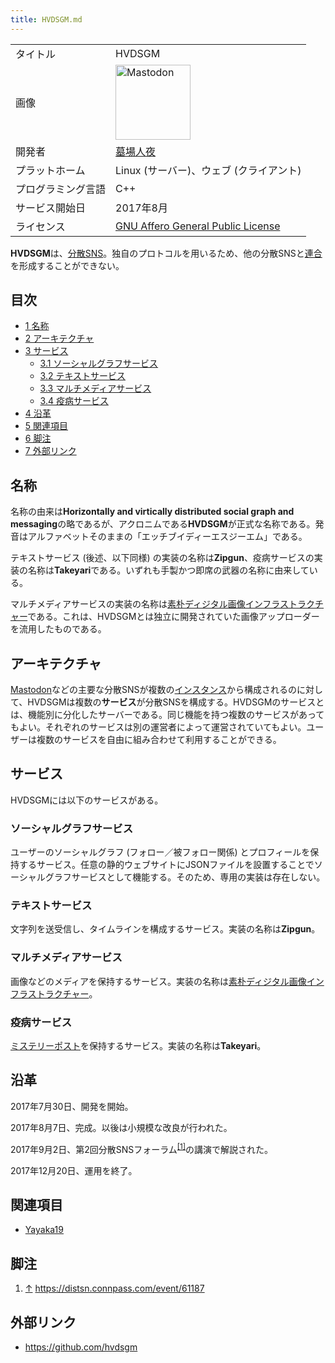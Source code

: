 ```yaml
---
title: HVDSGM.md
---
```

<div>

|                    |                                                                                                                                                                                                                                                                                                        |
|--------------------|--------------------------------------------------------------------------------------------------------------------------------------------------------------------------------------------------------------------------------------------------------------------------------------------------------|
| タイトル           | HVDSGM                                                                                                                                                                                                                                                                                                 |
| 画像               | [<img src="/images/thumb/0/00/Mastodon_logo.png/120px-Mastodon_logo.png" srcset="/images/thumb/0/00/Mastodon_logo.png/180px-Mastodon_logo.png 1.5x, /images/0/00/Mastodon_logo.png 2x" width="120" height="120" alt="Mastodon" />](/%E3%83%95%E3%82%A1%E3%82%A4%E3%83%AB:Mastodon_logo.png "Mastodon") |
| 開発者             | [墓場人夜](/%E5%A2%93%E5%A0%B4%E4%BA%BA%E5%A4%9C "墓場人夜")                                                                                                                                                                                                                                           |
| プラットホーム     | Linux (サーバー)、ウェブ (クライアント)                                                                                                                                                                                                                                                                |
| プログラミング言語 | C++                                                                                                                                                                                                                                                                                                    |
| サービス開始日     | 2017年8月                                                                                                                                                                                                                                                                                              |
| ライセンス         | [GNU Affero General Public License](/GNU_Affero_General_Public_License "GNU Affero General Public License")                                                                                                                                                                                            |

  
**HVDSGM**は、[分散SNS](/%E5%88%86%E6%95%A3SNS "分散SNS")。独自のプロトコルを用いるため、他の分散SNSと[連合](/%E9%80%A3%E5%90%88 "連合")を形成することができない。

<div>

<div lang="ja" dir="ltr">

## 目次

</div>

-   [1 名称](#.E5.90.8D.E7.A7.B0)
-   [2 アーキテクチャ](#.E3.82.A2.E3.83.BC.E3.82.AD.E3.83.86.E3.82.AF.E3.83.81.E3.83.A3)
-   [3 サービス](#.E3.82.B5.E3.83.BC.E3.83.93.E3.82.B9)
    -   [3.1 ソーシャルグラフサービス](#.E3.82.BD.E3.83.BC.E3.82.B7.E3.83.A3.E3.83.AB.E3.82.B0.E3.83.A9.E3.83.95.E3.82.B5.E3.83.BC.E3.83.93.E3.82.B9)
    -   [3.2 テキストサービス](#.E3.83.86.E3.82.AD.E3.82.B9.E3.83.88.E3.82.B5.E3.83.BC.E3.83.93.E3.82.B9)
    -   [3.3 マルチメディアサービス](#.E3.83.9E.E3.83.AB.E3.83.81.E3.83.A1.E3.83.87.E3.82.A3.E3.82.A2.E3.82.B5.E3.83.BC.E3.83.93.E3.82.B9)
    -   [3.4 疫病サービス](#.E7.96.AB.E7.97.85.E3.82.B5.E3.83.BC.E3.83.93.E3.82.B9)
-   [4 沿革](#.E6.B2.BF.E9.9D.A9)
-   [5 関連項目](#.E9.96.A2.E9.80.A3.E9.A0.85.E7.9B.AE)
-   [6 脚注](#.E8.84.9A.E6.B3.A8)
-   [7 外部リンク](#.E5.A4.96.E9.83.A8.E3.83.AA.E3.83.B3.E3.82.AF)

</div>

## 名称

名称の由来は**Horizontally and virtically distributed social graph and messaging**の略であるが、アクロニムである**HVDSGM**が正式な名称である。発音はアルファベットそのままの「エッチブイディーエスジーエム」である。

テキストサービス (後述、以下同様) の実装の名称は**Zipgun**、疫病サービスの実装の名称は**Takeyari**である。いずれも手製かつ即席の武器の名称に由来している。

マルチメディアサービスの実装の名称は[素朴ディジタル画像インフラストラクチャー](/%E7%B4%A0%E6%9C%B4%E3%83%87%E3%82%A3%E3%82%B8%E3%82%BF%E3%83%AB%E7%94%BB%E5%83%8F%E3%82%A4%E3%83%B3%E3%83%95%E3%83%A9%E3%82%B9%E3%83%88%E3%83%A9%E3%82%AF%E3%83%81%E3%83%A3%E3%83%BC "素朴ディジタル画像インフラストラクチャー")である。これは、HVDSGMとは独立に開発されていた画像アップローダーを流用したものである。

## アーキテクチャ

[Mastodon](/%E3%83%9E%E3%82%B9%E3%83%88%E3%83%89%E3%83%B3 "マストドン")などの主要な分散SNSが複数の[インスタンス](/%E3%82%A4%E3%83%B3%E3%82%B9%E3%82%BF%E3%83%B3%E3%82%B9 "インスタンス")から構成されるのに対して、HVDSGMは複数の**サービス**が分散SNSを構成する。HVDSGMのサービスとは、機能別に分化したサーバーである。同じ機能を持つ複数のサービスがあってもよい。それぞれのサービスは別の運営者によって運営されていてもよい。ユーザーは複数のサービスを自由に組み合わせて利用することができる。

## サービス

HVDSGMには以下のサービスがある。

### ソーシャルグラフサービス

ユーザーのソーシャルグラフ (フォロー／被フォロー関係) とプロフィールを保持するサービス。任意の静的ウェブサイトにJSONファイルを設置することでソーシャルグラフサービスとして機能する。そのため、専用の実装は存在しない。

### テキストサービス

文字列を送受信し、タイムラインを構成するサービス。実装の名称は**Zipgun**。

### マルチメディアサービス

画像などのメディアを保持するサービス。実装の名称は[素朴ディジタル画像インフラストラクチャー](/%E7%B4%A0%E6%9C%B4%E3%83%87%E3%82%A3%E3%82%B8%E3%82%BF%E3%83%AB%E7%94%BB%E5%83%8F%E3%82%A4%E3%83%B3%E3%83%95%E3%83%A9%E3%82%B9%E3%83%88%E3%83%A9%E3%82%AF%E3%83%81%E3%83%A3%E3%83%BC "素朴ディジタル画像インフラストラクチャー")。

### 疫病サービス

[ミステリーポスト](/%E3%83%9F%E3%82%B9%E3%83%86%E3%83%AA%E3%83%BC%E3%83%9D%E3%82%B9%E3%83%88 "ミステリーポスト")を保持するサービス。実装の名称は**Takeyari**。

## 沿革

2017年7月30日、開発を開始。

2017年8月7日、完成。以後は小規模な改良が行われた。

2017年9月2日、第2回分散SNSフォーラム<sup>[\[1\]](#cite_note-1)</sup>の講演で解説された。

2017年12月20日、運用を終了。

## 関連項目

-   [Yayaka19](/Yayaka19 "Yayaka19")

## 脚注

<div>

1.  [↑](#cite_ref-1) <a href="https://distsn.connpass.com/event/61187" rel="nofollow">https://distsn.connpass.com/event/61187</a>

</div>

## 外部リンク

-   <a href="https://github.com/hvdsgm" rel="nofollow">https://github.com/hvdsgm</a>

</div>
